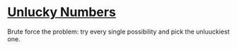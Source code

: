 # [Unlucky Numbers](https://codeforces.com/problemset/problem/1808/C)

Brute force the problem: try every single possibility and pick the unluuckiest one.
